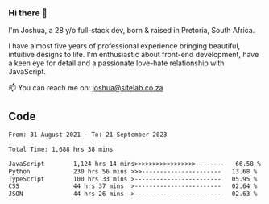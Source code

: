 ### Hi there 👋

I'm Joshua, a 28 y/o full-stack dev, born & raised in Pretoria, South Africa. 

I have almost five years of professional experience bringing beautiful, intuitive designs to life. I'm enthusiastic about front-end development, have a keen eye for detail and a passionate love-hate relationship with JavaScript.

📫 You can reach me on: joshua@sitelab.co.za

## **Code**

<!--START_SECTION:waka-->

```txt
From: 31 August 2021 - To: 21 September 2023

Total Time: 1,688 hrs 38 mins

JavaScript        1,124 hrs 14 mins>>>>>>>>>>>>>>>>>--------   66.58 %
Python            230 hrs 56 mins >>>----------------------   13.68 %
TypeScript        100 hrs 33 mins >------------------------   05.95 %
CSS               44 hrs 37 mins  >------------------------   02.64 %
JSON              44 hrs 26 mins  >------------------------   02.63 %
```

<!--END_SECTION:waka-->
